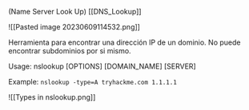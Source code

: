 (Name Server Look Up)
[[DNS_Lookup]]

![[Pasted image 20230609114532.png]]

Herramienta para encontrar una dirección IP de un dominio. No puede encontrar subdominios por si mismo.

Usage:
	nslookup \[OPTIONS\] \[DOMAIN_NAME\] \[SERVER\]

Example:
	`nslookup -type=A tryhackme.com 1.1.1.1`

![[Types in nslookup.png]]